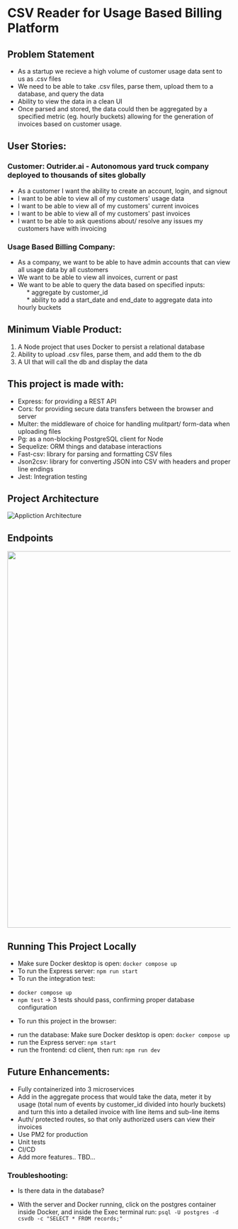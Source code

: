 # CSV Reader for Usage Based Billing Platform

## Problem Statement
- As a startup we recieve a high volume of customer usage data sent to us as .csv files
- We need to be able to take .csv files, parse them, upload them to a database, and query the data
- Ability to view the data in a clean UI
- Once parsed and stored, the data could then be aggregated by a specified metric (eg. hourly buckets) allowing for the generation of invoices based on customer usage.

## User Stories:
### Customer: Outrider.ai - Autonomous yard truck company deployed to thousands of sites globally
- As a customer I want the ability to create an account, login, and signout
- I want to be able to view all of my customers' usage data
- I want to be able to view all of my customers' current invoices
- I want to be able to view all of my customers' past invoices
- I want to be able to ask questions about/ resolve any issues my customers have with invoicing

### Usage Based Billing Company:
- As a company, we want to be able to have admin accounts that can view all usage data by all customers
- We want to be able to view all invoices, current or past
- We want to be able to query the data based on specified inputs: <br>
&nbsp;&nbsp;&nbsp;&nbsp; * aggregate by customer_id <br>
&nbsp;&nbsp;&nbsp;&nbsp; * ability to add a start_date and end_date to aggregate data into hourly buckets

## Minimum Viable Product:
1. A Node project that uses Docker to persist a relational database
2. Ability to upload .csv files, parse them, and add them to the db
3. A UI that will call the db and display the data

## This project is made with:
* Express: for providing a REST API
* Cors: for providing secure data transfers between the browser and server
* Multer: the middleware of choice for handling mulitpart/ form-data when uploading files
* Pg: as a non-blocking PostgreSQL client for Node
* Sequelize: ORM things and database interactions
* Fast-csv: library for parsing and formatting CSV files
* Json2csv: library for converting JSON into CSV with headers and proper line endings
* Jest: Integration testing

## Project Architecture
![Appliction Architecture](https://github.com/pizzawarrior/node-docker-csv-importer/assets/94874182/53b83f2a-6f84-4b1c-a640-99cc1e438566)

## Endpoints
<img src="https://github.com/pizzawarrior/CSV-Reader/assets/94874182/5fd008c7-3c10-453e-9a10-ea247d1a4fe6" width="850">

## Running This Project Locally
* Make sure Docker desktop is open: `docker compose up`
* To run the Express server: `npm run start`
* To run the integration test:
- `docker compose up`
- `npm test`
-> 3 tests should pass, confirming proper database configuration
* To run this project in the browser:
- run the database: Make sure Docker desktop is open: `docker compose up`
- run the Express server: `npm start`
- run the frontend: cd client, then run: `npm run dev`

## Future Enhancements:
* Fully containerized into 3 microservices
* Add in the aggregate process that would take the data, meter it by usage (total num of events by customer_id divided into hourly buckets) and turn this into a detailed invoice with line items and sub-line items
* Auth/ protected routes, so that only authorized users can view their invoices
* Use PM2 for production
* Unit tests
* CI/CD
* Add more features.. TBD...

### Troubleshooting:
* Is there data in the database?
- With the server and Docker running, click on the postgres container inside Docker, and inside the Exec terminal run: `psql -U postgres -d csvdb -c "SELECT * FROM records;"`
